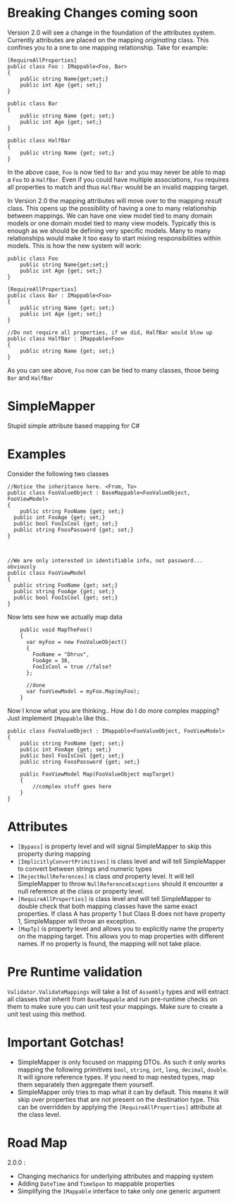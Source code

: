# Breaking Changes coming soon
Version 2.0 will see a change in the foundation of the attributes system. Currently attributes are placed on the mapping *originating* class. This confines you to a one to one mapping relationship. Take for example:  
  
	[RequireAllProperties]
	public class Foo : IMappable<Foo, Bar>
	{
		public string Name{get;set;}
		public int Age {get; set;}
	}

	public class Bar
	{
		public string Name {get; set;}
		public int Age {get; set;}
	}

	public class HalfBar
	{
		public string Name {get; set;}
	}
	
In the above case, `Foo` is now tied to `Bar` and you may never be able to map a `Foo` to a `HalfBar`. Even if you could have multiple associations, `Foo` requires all properties to match and thus `HalfBar` would be an invalid mapping target. 

In Version 2.0 the mapping attributes will move over to the mapping *result* class. This opens up the possibility of having a one to many relationship between mappings. We can have one view model tied to many domain models or one domain model tied to many view models. Typically this is enough as we should be defining very specific models. Many to many relationships would make it too easy to start mixing responsibilities within models. This is how the new system will work: 

	public class Foo 
		public string Name{get;set;}
		public int Age {get; set;}
	}

	[RequireAllProperties]
	public class Bar : IMappable<Foo>
	{
		public string Name {get; set;}
		public int Age {get; set;}
	}

	//Do not require all properties, if we did, HalfBar would blow up
	public class HalfBar : IMappable<Foo>
	{
		public string Name {get; set;}
	}
	
	
As you can see above, `Foo` now can be tied to many classes, those being `Bar` and `HalfBar`

# SimpleMapper
Stupid simple attribute based mapping for C#

# Examples

Consider the following two classes
  
    //Notice the inheritance here. <From, To>
    public class FooValueObject : BaseMappable<FooValueObject, FooViewModel>
    {
	    public string FooName {get; set;}
      public int FooAge {get; set;}
      public bool FooIsCool {get; set;}
      public string FoosPassword {get; set;}
    }



    //We are only interested in identifiable info, not password... obviously
    public class FooViewModel
    {
      public string FooName {get; set;}
      public string FooAge {get; set;}
      public bool FooIsCool {get; set;}
    }

Now lets see how we actually map data  
  
    
        public void MapTheFoo()
        {
          var myFoo = new FooValueObject()
          {
            FooName = "Dhruv",
            FooAge = 30,
            FooIsCool = true //false?
          };

          //done
          var fooViewModel = myFoo.Map(myFoo);
        }  
          
Now I know what you are thinking.. How do I do more complex mapping? Just implement `IMappable` like this..  
  
    public class FooValueObject : IMappable<FooValueObject, FooViewModel>
    {
	    public string FooName {get; set;}
	    public int FooAge {get; set;}
	    public bool FooIsCool {get; set;}
	    public string FoosPassword {get; set;}
	
	    public FooViewModel Map(FooValueObject mapTarget)
	    {
		    //complex stuff goes here
	    }
    }  
    
# Attributes
- `[Bypass]` is property level and will signal SimpleMapper to skip this property during mapping
- `[ImplicitlyConvertPrimitives]` is class level and will tell SimpleMapper to convert between strings and numeric types
- `[RejectNullReferences]` is class *and* property level. It will tell SimpleMapper to throw `NullReferenceExceptions` should it encounter a null reference at the class or property level.
- `[RequireAllProperties]` is class level and will tell SimpleMapper to double check that both mapping classes have the same exact properties. If class A has property 1 but Class B does not have property 1, SimpleMapper will throw an exception.
- `[MapTp]` is property level and allows you to explicitly name the property on the mapping target. This allows you to map properties with different names. If no property is found, the mapping will not take place.

# Pre Runtime validation
`Validator.ValidateMappings` will take a list of `Assembly` types and will extract all classes that inherit from `BaseMappable` and run pre-runtime checks on them to make sure you can unit test your mappings. Make sure to create a unit test using this method.
      
# Important Gotchas!
- SimpleMapper is only focused on mapping DTOs. As such it only works mapping the following primitives `bool`, `string`, `int`, `long`, `decimal`, `double`. It will ignore reference types. If you need to map nested types, map them separately then aggregate them yourself.
- SimpleMapper only tries to map what it can by default. This means it will skip over properties that are not present on the destination type. This can be overridden by applying the `[RequireAllProperties]` attribute at the class level.


# Road Map
2.0.0 :
- Changing mechanics for underlying attributes and mapping system
- Adding `DateTime` and `TimeSpan` to mappable properties
- Simplifying the `IMappable` interface to take only one generic argument
